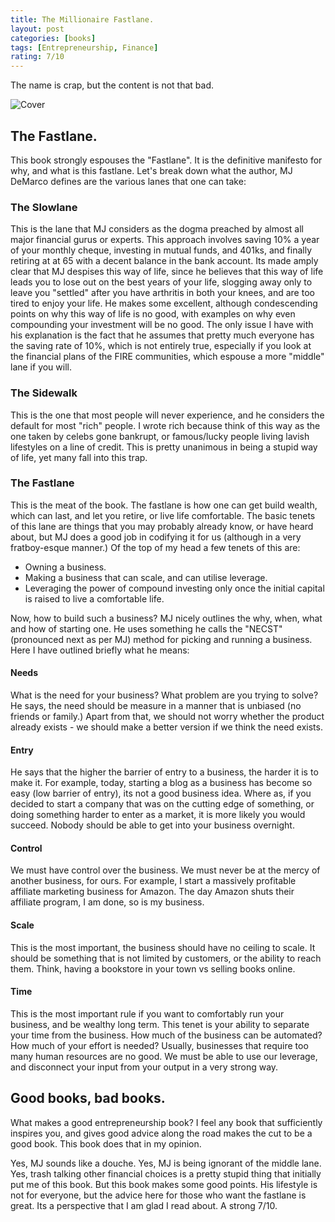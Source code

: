 ```yaml
---
title: The Millionaire Fastlane.
layout: post
categories: [books]
tags: [Entrepreneurship, Finance]
rating: 7/10
---
```


The name is crap, but the content is not that bad.

![Cover](https://images-na.ssl-images-amazon.com/images/I/41I8yIRKBDL._SX331_BO1,204,203,200_.jpg)
## The Fastlane.
This book strongly espouses the "Fastlane". It is the definitive manifesto for why, and what is this fastlane. Let's break down what the author, MJ DeMarco defines are the various lanes that one can take:
### The Slowlane
This is the lane that MJ considers as the dogma preached by almost all major financial gurus or experts. This approach involves saving 10% a year of your monthly cheque, investing in mutual funds, and 401ks, and finally retiring at at 65 with a decent balance in the bank account. Its made amply clear that MJ despises this way of life, since he believes that this way of life leads you to lose out on the best years of your life, slogging away only to leave you "settled" after you have arthritis in both your knees, and are too tired to enjoy your life. He makes some excellent, although condescending points on why this way of life is no good, with examples on why even compounding your investment will be no good. The only issue I have with his explanation is the fact that he assumes that pretty much everyone has the saving rate of 10%, which is not entirely true, especially if you look at the financial plans of the FIRE communities, which espouse a more "middle" lane if you will.
### The Sidewalk
This is the one that most people will never experience, and he considers the default for most "rich" people. I wrote rich because think of this way as the one taken by celebs gone bankrupt, or famous/lucky people living lavish lifestyles on a line of credit. This is pretty unanimous in being a stupid way of life, yet many fall into this trap.
### The Fastlane
This is the meat of the book. The fastlane is how one can get build wealth, which can last, and let you retire, or live life comfortable. The basic tenets of this lane are things that you may probably already know, or have heard about, but MJ does a good job in codifying it for us (although in a very fratboy-esque manner.) Of the top of my head a few tenets of this are:
* Owning a business.
* Making a business that can scale, and can utilise leverage.
* Leveraging the power of compound investing only once the initial capital is raised to live a comfortable life.

Now, how to build such a business? MJ nicely outlines the why, when, what and how of starting one. He uses something he calls the "NECST" (pronounced next as per MJ) method for picking and running a business. Here I have outlined briefly what he means:
#### Needs
What is the need for your business? What problem are you trying to solve? He says, the need should be measure in a manner that is unbiased (no friends or family.) Apart from that, we should not worry whether the product already exists - we should make a better version if we think the need exists.
#### Entry
He says that the higher the barrier of entry to a business, the harder it is to make it. For example, today, starting a blog as a business has become so easy (low barrier of entry), its not a good business idea. Where as, if you decided to start a company that was on the cutting edge of something, or doing something harder to enter as a market, it is more likely you would succeed. Nobody should be able to get into your business overnight.
#### Control
We must have control over the business. We must never be at the mercy of another business, for ours. For example, I start a massively profitable affiliate marketing business for Amazon. The day Amazon shuts their affiliate program, I am done, so is my business.
#### Scale
This is the most important, the business should have no ceiling to scale. It should be something that is not limited by customers, or the ability to reach them. Think, having a bookstore in your town vs selling books online.
#### Time
This is the most important rule if you want to comfortably run your business, and be wealthy long term. This tenet is your ability to separate your time from the business. How much of the business can be automated? How much of your effort is needed?
Usually, businesses that require too many human resources are no good. We must be able to use our leverage, and disconnect your input from your output in a very strong way.
## Good books, bad books.
What makes a good entrepreneurship book? I feel any book that sufficiently inspires you, and gives good advice along the road makes the cut to be a good book. This book does that in my opinion. 

Yes, MJ sounds like a douche. Yes, MJ is being ignorant of the middle lane. Yes, trash talking other financial choices is a pretty stupid thing that initially put me of this book. But this book makes some good points. His lifestyle is not for everyone, but the advice here for those who want the fastlane is great. Its a perspective that I am glad I read about. A strong 7/10.
